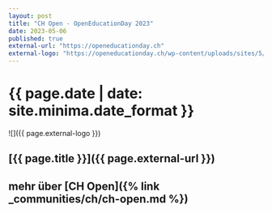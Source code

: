 ```yaml
---
layout: post
title: "CH Open - OpenEducationDay 2023"
date: 2023-05-06
published: true
external-url: "https://openeducationday.ch"
external-logo: "https://openeducationday.ch/wp-content/uploads/sites/5/2022/12/Front-mit-P-8.jpg"
---
```


# {{ page.date | date: site.minima.date_format }}

![]({{ page.external-logo }})

## [{{ page.title }}]({{ page.external-url }})

## mehr über [CH Open]({% link _communities/ch/ch-open.md %})
